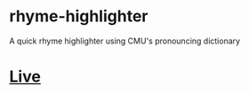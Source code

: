 # rhyme-highlighter
A quick rhyme highlighter using CMU's pronouncing dictionary

# [Live](https://lemonhandgrenade.github.io/repos/Rhyme-Highlighter)
